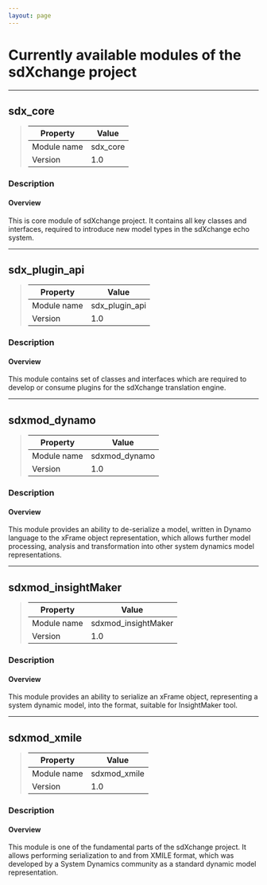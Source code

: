 ```yaml
---
layout: page
---
```


# Currently available modules of the sdXchange project

---------------------------------------

## sdx_core 

> Property                        | Value
> --------------------------------|------------------------------------
> Module name                     | sdx_core
> Version                         | 1.0

### Description

#### Overview

This is core module of sdXchange project. It contains all key classes and interfaces, required to introduce new 
model types in the sdXchange echo system.

---------------------------------------

## sdx_plugin_api 

> Property                        | Value
> --------------------------------|------------------------------------
> Module name                     | sdx_plugin_api
> Version                         | 1.0

### Description

#### Overview

This module contains set of classes and interfaces which are required to 
develop or consume plugins for the sdXchange translation engine.

---------------------------------------

## sdxmod_dynamo 

> Property                        | Value
> --------------------------------|------------------------------------
> Module name                     | sdxmod_dynamo
> Version                         | 1.0

### Description

#### Overview

This module provides an ability to de-serialize a model, written in Dynamo language to the xFrame object representation, 
which allows further model processing, analysis and transformation into other system dynamics model representations.

---------------------------------------

## sdxmod_insightMaker 

> Property                        | Value
> --------------------------------|------------------------------------
> Module name                     | sdxmod_insightMaker
> Version                         | 1.0

### Description

#### Overview

This module provides an ability to serialize an xFrame object, representing a system dynamic model, 
into the format, suitable for InsightMaker tool. 

---------------------------------------

## sdxmod_xmile 

> Property                        | Value
> --------------------------------|------------------------------------
> Module name                     | sdxmod_xmile
> Version                         | 1.0

### Description

#### Overview

This module is one of the fundamental parts of the sdXchange project. It allows performing serialization to and from 
XMILE format, which was developed by a System Dynamics community as a standard dynamic model representation.

